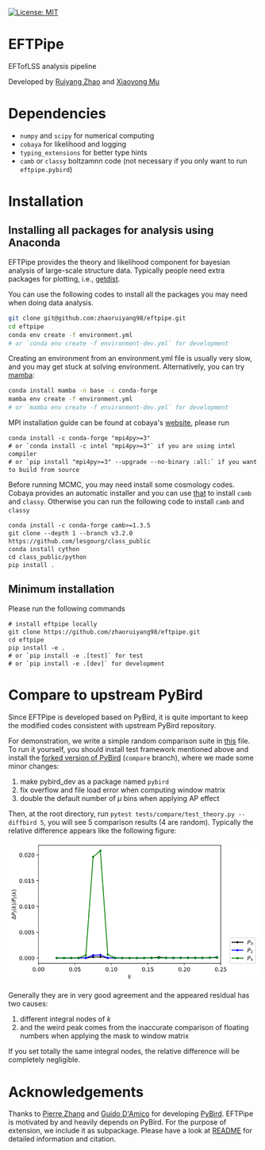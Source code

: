 [![License: MIT](https://img.shields.io/badge/License-MIT-yellow.svg)](https://github.com/zhaoruiyang98/eftpipe/blob/main/LICENSE)
# EFTPipe
EFTofLSS analysis pipeline

Developed by [Ruiyang Zhao](mailto:zhaoruiyang19@mails.ucas.edu.cn) and [Xiaoyong Mu](mailto:mouxiaoyong15@mails.ucas.edu.cn)

# Dependencies
- `numpy` and `scipy` for numerical computing
- `cobaya` for likelihood and logging
- `typing_extensions` for better type hints
- `camb` or `classy` boltzamnn code (not necessary if you only want to run `eftpipe.pybird`)
# Installation
## Installing all packages for analysis using Anaconda
EFTPipe provides the theory and likelihood component for bayesian analysis of large-scale structure data. Typically people need extra packages for plotting, i.e., [getdist](https://getdist.readthedocs.io/en/latest/).

You can use the following codes to install all the packages you may need when doing data analysis.
```bash
git clone git@github.com:zhaoruiyang98/eftpipe.git
cd eftpipe
conda env create -f environment.yml
# or `conda env create -f environment-dev.yml` for development
```
Creating an environment from an environment.yml file is usually very slow, and you may get stuck at solving environment. Alternatively, you can try [mamba](https://mamba.readthedocs.io/en/latest/index.html):
```bash
conda install mamba -n base -c conda-forge
mamba env create -f environment.yml
# or `mamba env create -f environment-dev.yml` for development
```

MPI installation guide can be found at cobaya's [website](https://cobaya.readthedocs.io/en/latest/installation.html), please run
```shell
conda install -c conda-forge "mpi4py>=3"
# or `conda install -c intel "mpi4py>=3"` if you are using intel compiler
# or `pip install "mpi4py>=3" --upgrade --no-binary :all:` if you want to build from source
```

Before running MCMC, you may need install some cosmology codes. Cobaya provides an automatic installer and you can use [that](https://cobaya.readthedocs.io/en/latest/installation_cosmo.html) to install `camb` and `classy`. Otherwise you can run the following code to install `camb` and `classy`
```shell
conda install -c conda-forge camb>=1.3.5
git clone --depth 1 --branch v3.2.0 https://github.com/lesgourg/class_public
conda install cython
cd class_public/python
pip install .
```
## Minimum installation
Please run the following commands
```shell
# install eftpipe locally
git clone https://github.com/zhaoruiyang98/eftpipe.git
cd eftpipe
pip install -e .
# or `pip install -e .[test]` for test
# or `pip install -e .[dev]` for development
```
# Compare to upstream PyBird
Since EFTPipe is developed based on PyBird, it is quite important to keep the modified codes consistent with upstream PyBird repository.

For demonstration, we write a simple random comparison suite in [this](https://github.com/zhaoruiyang98/eftpipe/blob/main/tests/compare/test_theory.py) file. To run it yourself, you should install test framework mentioned above and install the [forked version of PyBird](https://github.com/zhaoruiyang98/pybird/tree/compare) (`compare` branch), where we made some minor changes:
1. make pybird_dev as a package named `pybird`
2. fix overflow and file load error when computing window matrix
3. double the default number of $\mu$ bins when applying AP effect

Then, at the root directory, run `pytest tests/compare/test_theory.py --diffbird 5`, you will see 5 comparison results (4 are random). Typically the relative difference appears like the following figure:

![compare](https://github.com/zhaoruiyang98/eftpipe/blob/main/figures/compare.png)

Generally they are in very good agreement and the appeared residual has two causes:
1. different integral nodes of $k$
2. and the weird peak comes from the inaccurate comparison of floating numbers when applying the mask to window matrix

If you set totally the same integral nodes, the relative difference will be completely negligible.
# Acknowledgements
Thanks to [Pierre Zhang](mailto:pierrexyz@protonmail.com) and [Guido D'Amico](mailto:damico.guido@gmail.com) for developing [PyBird](https://github.com/pierrexyz/pybird). EFTPipe is motivated by and heavily depends on PyBird. For the purpose of extension, we include it as subpackage. Please have a look at [README](https://github.com/zhaoruiyang98/eftpipe/blob/main/eftpipe/pybird/README.md) for detailed information and citation.